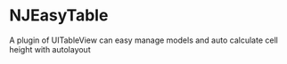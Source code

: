 # NJEasyTable
A plugin of UITableView can easy manage models and auto calculate cell height with autolayout
